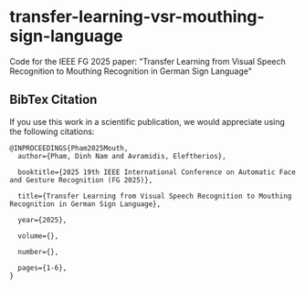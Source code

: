 # transfer-learning-vsr-mouthing-sign-language
Code for the IEEE FG 2025 paper: "Transfer Learning from Visual Speech Recognition to Mouthing  Recognition in German Sign Language"



## BibTex Citation
If you use this work in a scientific publication, we would appreciate using the following citations:

```
@INPROCEEDINGS{Pham2025Mouth,
  author={Pham, Dinh Nam and Avramidis, Eleftherios},

  booktitle={2025 19th IEEE International Conference on Automatic Face and Gesture Recognition (FG 2025)}, 

  title={Transfer Learning from Visual Speech Recognition to Mouthing Recognition in German Sign Language}, 

  year={2025},

  volume={},

  number={},

  pages={1-6},
}
```
